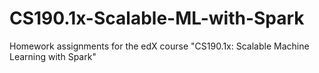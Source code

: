 # CS190.1x-Scalable-ML-with-Spark
Homework assignments for the edX course "CS190.1x: Scalable Machine Learning with Spark"
